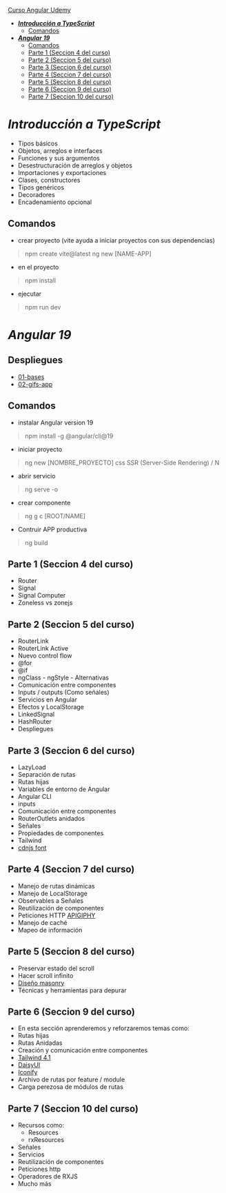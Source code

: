 [Curso Angular Udemy](https://www.udemy.com/course/angular-fernando-herrera)

* [**_Introducción a TypeScript_**](#_introducción-a-typescript_)
    * [Comandos](#comandos)
* [**_Angular 19_**](#_angular-19_)
    * [Comandos](#comandos-1)
    * [Parte 1 (Seccion 4 del curso)](#parte-1-seccion-4-del-curso)
    * [Parte 2 (Seccion 5 del curso)](#parte-2-seccion-5-del-curso)
    * [Parte 3 (Seccion 6 del curso)](#parte-3-seccion-6-del-curso)
    * [Parte 4 (Seccion 7 del curso)](#parte-4-seccion-7-del-curso)
    * [Parte 5 (Seccion 8 del curso)](#parte-5-seccion-8-del-curso)
    * [Parte 6 (Seccion 9 del curso)](#parte-6-seccion-9-del-curso)
    * [Parte 7 (Seccion 10 del curso)](#parte-7-seccion-10-del-curso)

# **_Introducción a TypeScript_**

* Tipos básicos
* Objetos, arreglos e interfaces
* Funciones y sus argumentos
* Desestructuración de arreglos y objetos
* Importaciones y exportaciones
* Clases, constructores
* Tipos genéricos
* Decoradores
* Encadenamiento opcional

## Comandos

- crear proyecto (vite ayuda a iniciar proyectos con sus dependencias)

> npm create vite@latest
> ng new [NAME-APP]

- en el proyecto

> npm install

- ejecutar

> npm run dev

# **_Angular 19_**

## Despliegues 

+ [01-bases](https://angular-bases-gian.netlify.app/#/)
+ [02-gifs-app](https://gian-gifs-app.netlify.app/)

## Comandos

- instalar Angular version 19

> npm install -g @angular/cli@19

- iniciar proyecto

> ng new [NOMBRE_PROYECTO]
> css
> SSR (Server-Side Rendering) / N

- abrir servicio

> ng serve -o

- crear componente

> ng g c [ROOT/NAME]

- Contruir APP productiva

> ng build

## Parte 1 (Seccion 4 del curso)

* Router
* Signal
* Signal Computer
* Zoneless vs zonejs

## Parte 2 (Seccion 5 del curso)

* RouterLink
* RouterLink Active
* Nuevo control flow
* @for
* @if
* ngClass - ngStyle - Alternativas
* Comunicación entre componentes
* Inputs / outputs (Como señales)
* Servicios en Angular
* Efectos y LocalStorage
* LinkedSignal
* HashRouter
* Despliegues

## Parte 3 (Seccion 6 del curso)

* LazyLoad
* Separación de rutas
* Rutas hijas
* Variables de entorno de Angular
* Angular CLI
* inputs
* Comunicación entre componentes
* RouterOutlets anidados
* Señales
* Propiedades de componentes
* Tailwind
* [cdnjs font](https://cdnjs.com/libraries/font-awesome)

## Parte 4 (Seccion 7 del curso)

* Manejo de rutas dinámicas
* Manejo de LocalStorage
* Observables a Señales
* Reutilización de componentes
* Peticiones HTTP [APIGIPHY](https://developers.giphy.com)
* Manejo de caché
* Mapeo de información

## Parte 5 (Seccion 8 del curso)

* Preservar estado del scroll
* Hacer scroll infinito
* [Diseño masonry](https://flowbite.com/docs/components/gallery/)
* Técnicas y herramientas para depurar

## Parte 6 (Seccion 9 del curso)

* En esta sección aprenderemos y reforzaremos temas como:
* Rutas hijas
* Rutas Anidadas
* Creación y comunicación entre componentes
* [Tailwind 4.1](https://tailwindcss.com) 
* [DaisyUI](https://daisyui.com)
* [Iconify](https://iconify.design)
* Archivo de rutas por feature / module
* Carga perezosa de módulos de rutas

## Parte 7 (Seccion 10 del curso)

* Recursos como:
  + Resources
  + rxResources
* Señales
* Servicios
* Reutilización de componentes
* Peticiones http
* Operadores de RXJS
* Mucho más